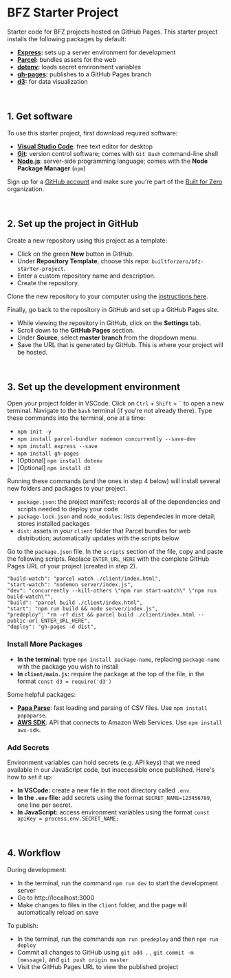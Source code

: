 # BFZ Starter Project
Starter code for BFZ projects hosted on GitHub Pages. This starter project installs the following packages by default:

- **[Express](https://expressjs.com/):** sets up a server environment for development
- **[Parcel](https://parceljs.org/):** bundles assets for the web
- **[dotenv](https://www.npmjs.com/package/dotenv):** loads secret environment variables
- **[gh-pages](https://www.npmjs.com/package/gh-pages):** publishes to a GitHub Pages branch
- **[d3](https://d3js.org/):** for data visualization

<br />

## 1. Get software

To use this starter project, first download required software:

- [**Visual Studio Code**](https://code.visualstudio.com/): free text editor for desktop
- [**Git**](https://git-scm.com/): version control software; comes with `Git Bash` command-line shell
- [**Node.js**](https://nodejs.org/en/): server-side programming language; comes with the **Node Package Manager** (`npm`)

Sign up for a [GitHub account](https://github.com/) and make sure you're part of the [Built for Zero](https://github.com/builtforzero) organization.

<br />

## 2. Set up the project in GitHub

Create a new repository using this project as a template:

- Click on the green **New** button in GitHub.
- Under **Repository Template**, choose this repo: `builtforzero/bfz-starter-project`. 
- Enter a custom repository name and description. 
- Create the repository.

Clone the new repository to your computer using the [instructions here](https://docs.github.com/en/github/creating-cloning-and-archiving-repositories/cloning-a-repository).

Finally, go back to the repository in GitHub and set up a GitHub Pages site.

- While viewing the repository in GitHub, click on the **Settings** tab.
- Scroll down to the **GitHub Pages** section.
- Under **Source**, select **master branch** from the dropdown menu.
- Save the URL that is generated by GitHub. This is where your project will be hosted.

<br />

## 3. Set up the development environment

Open your project folder in VSCode. Click on `Ctrl` + `Shift` + `` ` `` to open a new terminal. Navigate to the `bash` terminal (if you're not already there). Type these commands into the terminal, one at a time:

- `npm init -y`
- `npm install parcel-bundler nodemon concurrently --save-dev`
- `npm install express --save`
- `npm install gh-pages`
- [Optional] `npm install dotenv`
- [Optional] `npm install d3`

Running these commands (and the ones in step 4 below) will install several new folders and packages to your project.

- `package.json`: the project manifest; records all of the dependencies and scripts needed to deploy your code
- `package-lock.json` and `node_modules`: lists dependecies in more detail; stores installed packages
- `dist`: assets in your `client` folder that Parcel bundles for web distribution; automatically updates with the scripts below

Go to the `package.json` file. In the `scripts` section of the file, copy and paste the following scripts. Replace `ENTER_URL_HERE` with the complete GitHub Pages URL of your project (created in step 2).

    "build-watch": "parcel watch ./client/index.html",
    "start-watch": "nodemon server/index.js",
    "dev": "concurrently --kill-others \"npm run start-watch\" \"npm run build-watch\"",
    "build": "parcel build ./client/index.html",
    "start": "npm run build && node server/index.js",
    "predeploy": "rm -rf dist && parcel build ./client/index.html --public-url ENTER_URL_HERE",
    "deploy": "gh-pages -d dist",

### **Install More Packages**

- **In the terminal:** type `npm install package-name`, replacing `package-name` with the package you wish to install
- **In `client/main.js`:** require the package at the top of the file, in the format `const d3 = require('d3')`

Some helpful packages:

- [**Papa Parse**](https://www.papaparse.com/): fast loading and parsing of CSV files. Use `npm install papaparse`.
- [**AWS SDK**](https://aws.amazon.com/sdk-for-node-js/): API that connects to Amazon Web Services. Use `npm install aws-sdk`.


### **Add Secrets**
Environment variables can hold secrets (e.g. API keys) that we need available in our JavaScript code, but inaccessible once published. Here's how to set it up:

- **In VSCode:** create a new file in the root directory called `.env`.
- **In the `.env` file:** add secrets using the format `SECRET_NAME=123456789`, one line per secret.
- **In JavaScript:** access environment variables using the format `const apiKey = process.env.SECRET_NAME;`

<br />

## 4. Workflow

During development:

- In the terminal, run the command `npm run dev` to start the development server
- Go to http://localhost:3000
- Make changes to files in the `client` folder, and the page will automatically reload on save

To publish:
- In the terminal, run the commands `npm run predeploy` and then `npm run deploy`
- Commit all changes to GitHub using `git add .` , `git commit -m [message]`, and `git push origin master`
- Visit the GitHub Pages URL to view the published project
